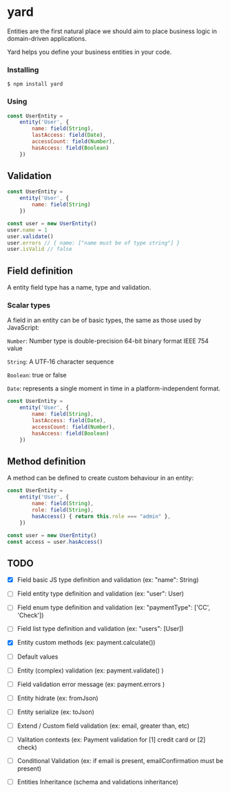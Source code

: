 # yard

Entities are the first natural place we should aim to place business logic in domain-driven applications.

Yard helps you define your business entities in your code.

### Installing
    $ npm install yard

### Using

```javascript
const UserEntity = 
    entity('User', {
        name: field(String),
        lastAccess: field(Date),
        accessCount: field(Number),
        hasAccess: field(Boolean)
    })
```

## Validation

```javascript
const UserEntity = 
    entity('User', {
        name: field(String)
    })

const user = new UserEntity()
user.name = 1
user.validate() 
user.errors // { name: ["name must be of type string"] }
user.isValid // false
```


## Field definition

A entity field type has a name, type and validation.

### Scalar types

A field in an entity can be of basic types, the same as those used by JavaScript:

`Number`: Number type is double-precision 64-bit binary format IEEE 754 value

`String`: A UTF‐16 character sequence

`Boolean`: true or false

`Date`: represents a single moment in time in a platform-independent format. 

```javascript
const UserEntity = 
    entity('User', {
        name: field(String),
        lastAccess: field(Date),
        accessCount: field(Number),
        hasAccess: field(Boolean)
    })
```

## Method definition

A method can be defined to create custom behaviour in an entity:

```javascript
const UserEntity = 
    entity('User', {
        name: field(String),
        role: field(String),
        hasAccess() { return this.role === "admin" },
    })

const user = new UserEntity()
const access = user.hasAccess()
```

## TODO

- [X] Field basic JS type definition and validation (ex: "name": String)
- [ ] Field entity type definition and validation (ex: "user": User)
- [ ] Field enum type definition and validation (ex: "paymentType": ['CC', 'Check'])
- [ ] Field list type definition and validation (ex: "users": [User])
- [X] Entity custom methods (ex: payment.calculate())
- [ ] Default values 
- [ ] Entity (complex) validation (ex: payment.validate() )
- [ ] Field validation error message (ex: payment.errors )
- [ ] Entity hidrate (ex: fromJson)
- [ ] Entity serialize (ex: toJson)
- [ ] Extend / Custom field validation (ex: email, greater than, etc)
- [ ] Valitation contexts (ex: Payment validation for [1] credit card or [2] check)
- [ ] Conditional Validation (ex: if email is present, emailConfirmation must be present)
- [ ] Entities Inheritance (schema and validations inheritance)

